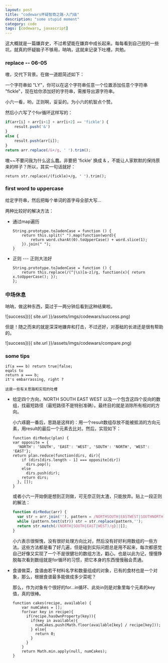 ```yaml
---
layout: post
title: "codewars怀疑智商之路-入门级"
description: "some stupid moment"
category: code
tags: [codewars, javascript]
---
```


这大概就是一篇嫌弃史，不过希望能在嫌弃中成长起来。每每看到自己挖的一些坑，就真的怀疑脑子不够用，呐呐，这就来记录下吐槽，共勉。

### replace -- 06-05

嗷，交代下背景。在做一道题简述如下：

一个字符串如 "LY"，你可以在这个字符串任意一个位置添加任意个字符串 "fickle"，现在给你添加好的字符串，需推导出源字符串。

小六一看，哟，正则啊，妥妥的。为小六的机智点个赞。

然后小六写了个for循环这样写的：

```javascript
if(arr[i] + arr[i+1] + arr[i+2] == 'fickle') {
	result.push('&')
}
else {
	result.push(arr[i]);
}
return arr.replace(/&+/g, ' ').trim();
```

嗷~~不要问我为什么这么蠢。非要把 'fickle' 换成 & ，不能让人家默默的保持原来的样子？所以，其实一句话就好：

```
return str.replace(/(fickle)+/g, ' ').trim();
```

### first word to uppercase

给定字符串，然后把每个单词的首字母全部大写...

两种比较好的解决方法：

- 通过map遍历 

	```
	String.prototype.toJadenCase = function () { 
		return this.split(" ").map(function(word){
			return word.charAt(0).toUpperCase() + word.slice(1);
		}).join(" ");
	}
	```

- 正则 --- 正则大法好

	```
	String.prototype.toJadenCase = function () {
	  	return this.replace(/(^|\s)[a-z]/g, function(x){ return x.toUpperCase(); });
	};
	```

### 中场休息

呐呐，做这种东西，莫过于一两分钟后看到这种结果啦。

![success]({{ site.url }}/assets/imgs/codewars/success.png)

但是！随之而来的就是深深地嫌弃和打击，不过还好，对基础的长进还是很有帮助的。

![success]({{ site.url }}/assets/imgs/codewars/compare.png)

### some tips

```
if(a === b) return true|false;
eqals to
return a === b;
it's embarrassing, right ?
```

`这是一些有关思路和实现的吐槽`

- 给定四个方向，NORTH SOUTH EAST WEST 以及一个包含这四个反向的数组，找最短路径（最短路径不是特别准确）。最终目的就是消除所有相对的方向。

  小六琢磨一番后，思路是这样的：用一个result数组存放不能被抵消的方向元素，用result的最后一个元素去比对。然后，实现如下：

  ```
  function dirReduc(plan) {
  var opposite = {
    'NORTH': 'SOUTH', 'EAST': 'WEST', 'SOUTH': 'NORTH', 'WEST': 'EAST'};
  return plan.reduce(function(dirs, dir){
      if (dirs[dirs.length - 1] === opposite[dir])
        dirs.pop();
      else
        dirs.push(dir);
      return dirs;
    }, []);
  }
  ```

  或者小六一开始倒是想到正则做，可无奈正则太渣，只能放弃。贴上一段正则的解法：

  ```javascript
  function dirReduc(arr) {
  	var str = arr.join(''), pattern = /NORTHSOUTH|EASTWEST|SOUTHNORTH|WESTEAST/;
  	while (pattern.test(str)) str = str.replace(pattern,'');
  	return str.match(/(NORTH|SOUTH|EAST|WEST)/g)||[];
  }
  ```

  小六表示很惭愧，没有很好处理方向比对，然后没有好好利用数组的一些方法。这些方法都是看了好几遍，但是碰到实际问题总是用不起来，每次都感觉自己好像又实现了一个不是很健壮的数组方法，戳心。也是以此为记，慢慢挣脱每次看到数组就是for循环的习惯，把它本身的东西慢慢融会贯通。

- 食谱做菜，食谱由若干材料名字和数量组成的对象，已有的食材也是一个对象，那么，根据食谱最多能做成多少菜呢？

  那么，作为对象有个很好的for...in循环、此处in则是对象里每个元素的key值，真的很棒。

  ```
  function cakes(recipe, available) {
	  var numCakes = [];
	  for(var key in recipe){
	    if(recipe.hasOwnProperty(key)){
	      if(key in available){
	        numCakes.push(Math.floor(available[key] / recipe[key]));
	      } else{
	        return 0;
	      }
	    }
	  }
	  return Math.min.apply(null, numCakes); 
  }
  ```

